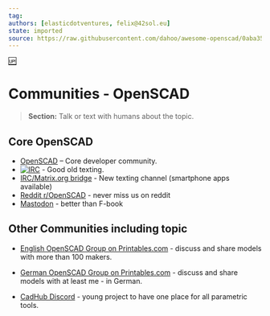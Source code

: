 ```yaml
---
tag:
authors: [elasticdotventures, felix@42sol.eu]
state: imported
source: https://raw.githubusercontent.com/dahoo/awesome-openscad/0aba35f98a11cb72406a04e7a3ed599bf5a1cf1d/README.md
---
```


[:up:](../README.md)

# Communities - OpenSCAD


> **Section:**
> Talk or text with humans about the topic.

## Core OpenSCAD
- [OpenSCAD](https://github.com/openscad/openscad) – Core developer community.
- [![IRC](https://kiwiirc.com/buttons/irc.libera.chat/openscad.png)](https://kiwiirc.com/client/irc.libera.chat/#openscad) - Good old texting.
- [IRC/Matrix.org bridge](https://matrix.to/#/#openscad:libera.chat) - New texting channel (smartphone apps available)
- [Reddit r/OpenSCAD](https://reddit.com/r/openscad) - never miss us on reddit
- [Mastodon](https://mastodon.social/web/tags/openscad) - better than F-book

## Other Communities including topic

- [English OpenSCAD Group on Printables.com](https://www.printables.com/group/openscad-NZojD6R/comments) - discuss and share models with more than 100 makers.
- [German OpenSCAD Group on Printables.com](https://www.printables.com/group/openscadgerman-deutsch-eQ3qjPR/comments) - discuss and share models with at least me - in German.

- [CadHub Discord](https://cadhub.xyz/) - young project to have one place for all parametric tools.

